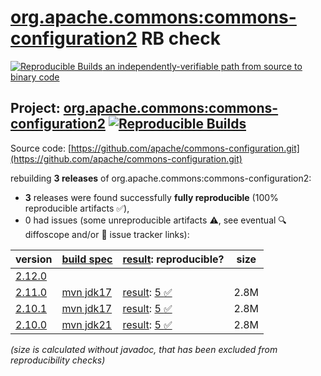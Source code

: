 [org.apache.commons:commons-configuration2](https://central.sonatype.com/artifact/org.apache.commons/commons-configuration2/versions) RB check
=======

[![Reproducible Builds](https://reproducible-builds.org/images/logos/rb.svg) an independently-verifiable path from source to binary code](https://reproducible-builds.org/)

## Project: [org.apache.commons:commons-configuration2](https://central.sonatype.com/artifact/org.apache.commons/commons-configuration2/versions) [![Reproducible Builds](https://img.shields.io/endpoint?url=https://raw.githubusercontent.com/jvm-repo-rebuild/reproducible-central/master/content/org/apache/commons/configuration2/badge.json)](https://github.com/jvm-repo-rebuild/reproducible-central/blob/master/content/org/apache/commons/configuration2/README.md)

Source code: [https://github.com/apache/commons-configuration.git](https://github.com/apache/commons-configuration.git)

rebuilding **3 releases** of org.apache.commons:commons-configuration2:
- **3** releases were found successfully **fully reproducible** (100% reproducible artifacts :white_check_mark:),
- 0 had issues (some unreproducible artifacts :warning:, see eventual :mag: diffoscope and/or :memo: issue tracker links):

| version | [build spec](/BUILDSPEC.md) | [result](https://reproducible-builds.org/docs/jvm/): reproducible? | size |
| -- | --------- | ------ | -- |
| [2.12.0](https://central.sonatype.com/artifact/org.apache.commons/commons-configuration2/2.12.0/pom) | | | |
| [2.11.0](https://central.sonatype.com/artifact/org.apache.commons/commons-configuration2/2.11.0/pom) | [mvn jdk17](commons-configuration2-2.11.0.buildspec) | [result](commons-configuration2-2.11.0.buildinfo): [5 :white_check_mark: ](commons-configuration2-2.11.0.buildcompare) | 2.8M |
| [2.10.1](https://central.sonatype.com/artifact/org.apache.commons/commons-configuration2/2.10.1/pom) | [mvn jdk17](commons-configuration2-2.10.1.buildspec) | [result](commons-configuration2-2.10.1.buildinfo): [5 :white_check_mark: ](commons-configuration2-2.10.1.buildcompare) | 2.8M |
| [2.10.0](https://central.sonatype.com/artifact/org.apache.commons/commons-configuration2/2.10.0/pom) | [mvn jdk21](commons-configuration2-2.10.0.buildspec) | [result](commons-configuration2-2.10.0.buildinfo): [5 :white_check_mark: ](commons-configuration2-2.10.0.buildcompare) | 2.8M |

<i>(size is calculated without javadoc, that has been excluded from reproducibility checks)</i>

